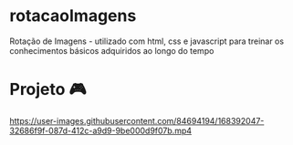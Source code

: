# rotacaoImagens
Rotação de Imagens - utilizado com html, css e javascript para treinar os conhecimentos básicos adquiridos ao longo do tempo

# Projeto 🎮
https://user-images.githubusercontent.com/84694194/168392047-32686f9f-087d-412c-a9d9-9be000d9f07b.mp4

